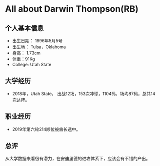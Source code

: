 # All about Darwin Thompson(RB)


## 个人基本信息
- 出生日期： 1996年5月5号
- 出生地： Tulsa，Oklahoma
- 身高： 1.73cm
- 体重：91Kg
- College: Utah State

## 大学经历
- 2018年，Utah State， 出战12场，153次冲球，1104码，场均87码，总共14次达阵。


## 职业经历
- 2019年第六轮214顺位被酋长选中。

## 总评
从大学数据来看很有潜力，在安迪里德的进攻体系下，应该会有不错的产出。
